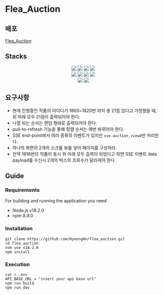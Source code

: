 # Flea_Auction

## 배포

[Flea_Auction](https://flea-auction.vercel.app/)

## Stacks

<div align=center> 
  <img src="https://img.shields.io/badge/html5-E34F26?style=for-the-badge&logo=html5&logoColor=white">
  <img src="https://img.shields.io/badge/css-1572B6?style=for-the-badge&logo=css3&logoColor=white">
  <img src="https://img.shields.io/badge/javascript-F7DF1E?style=for-the-badge&logo=javascript&logoColor=black">
  <img src="https://img.shields.io/badge/typescript-3178C6?style=for-the-badge&logo=typescript&logoColor=white">
  
  <br>
  <img src="https://img.shields.io/badge/react-61DAFB?style=for-the-badge&logo=react&logoColor=black">
  <img src="https://img.shields.io/badge/Next.js-000000?style=for-the-badge&logo=nextdotjs&logoColor=white">
  <img src="https://img.shields.io/badge/reactquery-FF4154?style=for-the-badge&logo=reactquery&logoColor=white">
  <img src="https://img.shields.io/badge/styledcomponents-DB7093?style=for-the-badge&logo=styledcomponents&logoColor=white">
  <br>
  
  <img src="https://img.shields.io/badge/github-181717?style=for-the-badge&logo=github&logoColor=white">
  <img src="https://img.shields.io/badge/git-F05032?style=for-the-badge&logo=git&logoColor=white">
  <br>
  
</div>

## 요구사항

- 현재 진행중인 작품의 아이디가 1800~1820번 까지 총 21점 있다고 가정했을 때, 위 아래 모두 21점이 출력되어야 한다.
- 나열 되는 순서는 랜덤 형태로 출력되어야 한다.
- pull-to-refresh 기능을 통해 정렬 순서는 매번 바뀌어야 한다.
- SSE end-point에서 여러 종류의 이벤트가 있지만 `sse.auction_viewd`만 처리한다.
- 하나의 화면의 2개의 스크롤 뷰를 넣어 페이지를 구성하라.
- 만약 1816번의 작품이 동시 위 아래 모두 출력이 되었다고 하면 SSE 이벤트 data payload를 수신시 2개의 박스의 조회수가 달라져야 한다.

## Guide

### Requirements

For building and running the application you need

- Node.js v18.2.0
- npm 8.9.0

### Installation

```shell
git clone https://github.com/HyeongAn/flea_auction.git
cd flea_auction
nvm use v18.2.0
npm install
```

### Execution

```shell
cat > .env
API_BASE_URL = "insert your api base url"
npm run build
npm run dev
```
